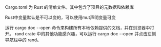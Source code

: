 Cargo.toml 为 Rust 的清单文件。其中包含了项目的元数据和依赖库

Rust中变量默认是不可以变的，可以使用mut声明变量可变

运行 cargo doc --open 命令来构建所有本地依赖提供的文档，并在浏览器中打开。
rand crate 中的其他功能感兴趣，可以运行 cargo doc --open 并点击左侧导航栏中的 rand。